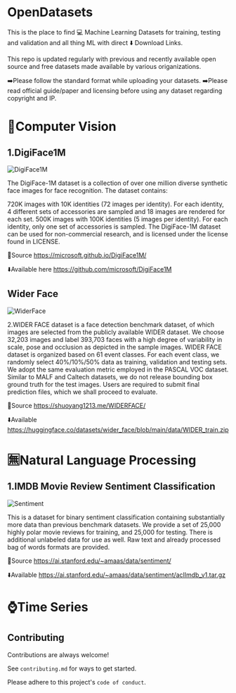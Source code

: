 
# OpenDatasets

This is the place to find 💻 Machine Learning Datasets for training,
testing and validation and all thing ML with direct ⬇️ Download Links.

This repo is updated regularly with previous and recently available open source and
free datasets made available by various origanizations.

➡️Please follow the standard format while uploading your datasets.
➡️Please read official guide/paper and licensing before using any dataset regarding copyright and IP.
# 👦Computer Vision
## 1.DigiFace1M
![DigiFace1M](https://microsoft.github.io/DigiFace1M/img/accessories_id2.jpg "DigiFace1M")

The DigiFace-1M dataset is a collection of over one million diverse synthetic face images for face recognition.
The dataset contains:

720K images with 10K identities (72 images per identity). For each identity, 4 different sets of accessories are sampled and 18 images are rendered for each set.
500K images with 100K identities (5 images per identity). For each identity, only one set of accessories is sampled.
The DigiFace-1M dataset can be used for non-commercial research, and is licensed under the license found in LICENSE.

🔗Source https://microsoft.github.io/DigiFace1M/

⬇️Available here
https://github.com/microsoft/DigiFace1M

## Wider Face
![WiderFace](https://res.cloudinary.com/dmzhcquzz/image/upload/v1670508878/intro1_bmwbuc.jpg "WiderFace")

2.WIDER FACE dataset is a face detection benchmark dataset, of which images are selected from the publicly available WIDER dataset. We choose 32,203 images and label 393,703 faces with a high degree of variability in scale, pose and occlusion as depicted in the sample images. WIDER FACE dataset is organized based on 61 event classes. For each event class, we randomly select 40%/10%/50% data as training, validation and testing sets. We adopt the same evaluation metric employed in the PASCAL VOC dataset. Similar to MALF and Caltech datasets, we do not release bounding box ground truth for the test images. Users are required to submit final prediction files, which we shall proceed to evaluate.

🔗Source https://shuoyang1213.me/WIDERFACE/

⬇️Available https://huggingface.co/datasets/wider_face/blob/main/data/WIDER_train.zip

# 🈚Natural Language Processing
## 1.IMDB Movie Review Sentiment Classification

![Sentiment](https://res.cloudinary.com/dmzhcquzz/image/upload/v1670510524/imgonline-com-ua-twotoone-IqmeHa1xHPIxL_plbaby.jpg "sentiment analysis")

This is a dataset for binary sentiment classification containing substantially more data than previous benchmark datasets. We provide a set of 25,000 highly polar movie reviews for training, and 25,000 for testing. There is additional unlabeled data for use as well. Raw text and already processed bag of words formats are provided.

🔗Source https://ai.stanford.edu/~amaas/data/sentiment/

⬇️Available https://ai.stanford.edu/~amaas/data/sentiment/aclImdb_v1.tar.gz

# ⌚Time Series 


## Contributing

Contributions are always welcome!

See `contributing.md` for ways to get started.

Please adhere to this project's `code of conduct`.

